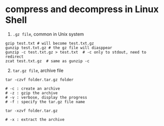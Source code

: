 # compress and decompress in Linux Shell

1. `.gz file`, common in Unix system

```
gzip test.txt # will become test.txt.gz
gunzip test.txt.gz # the gz file will diasppear
gunzip -c test.txt.gz > test.txt  # -c only to stdout, need to redirect
zcat test.txt.gz  # same as gunzip -c
```

2. `tar.gz file`, archive file

```
tar -czvf folder.tar.gz folder

# -c : create an archive
# -z : gzip the archive
# -v : verbose, display the progress
# -f : specify the tar.gz file name

tar -xzvf folder.tar.gz

# -x : extract the archive
```